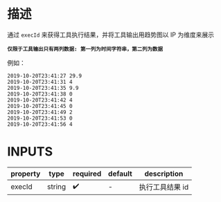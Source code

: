 [//]: # "business-bricks/tool-and-flow/execution-result-trend-chart-template.ts"

# 描述

通过 `execId` 来获得工具执行结果，并将工具输出用趋势图以 IP 为维度来展示

**`仅限于工具输出只有两列数据: 第一列为时间字符串，第二列为数据`**

例如：

```
2019-10-20T23:41:27 29.9
2019-10-20T23:41:31 4
2019-10-20T23:41:35 9.9
2019-10-20T23:41:38 0
2019-10-20T23:41:42 4
2019-10-20T23:41:45 0
2019-10-20T23:41:49 2
2019-10-20T23:41:53 0
2019-10-20T23:41:56 4
```

# INPUTS

| property | type   | required | default | description     |
| -------- | ------ | -------- | ------- | --------------- |
| execId   | string | ✔️       | -       | 执行工具结果 id |
